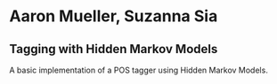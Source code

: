 # Aaron Mueller, Suzanna Sia
## Tagging with Hidden Markov Models

A basic implementation of a POS tagger using Hidden Markov Models.
